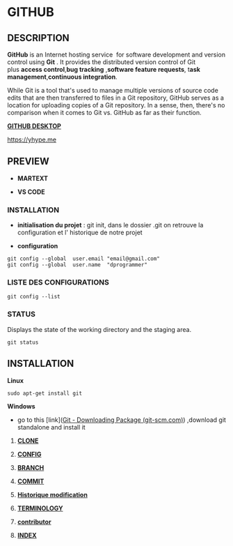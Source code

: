 # GITHUB

## DESCRIPTION

**GitHub** is an Internet hosting service  for software development and version control using **Git** . It provides the distributed version control of Git plus **access control**,**bug tracking** ,**software feature requests**, t**ask management**,**continuous integration**. 

While Git is a tool that's used to manage multiple versions of source code edits that are then transferred to files in a Git repository, GitHub serves as a location for uploading copies of a Git repository. In a sense, then, there's no comparison when it comes to Git vs. GitHub as far as their function.

[**GITHUB DESKTOP**](https://desktop.github.com/)

https://yhype.me 

## PREVIEW

- **MARTEXT**

- **VS CODE**

### INSTALLATION

- **initialisation du projet** :  git init, dans le dossier .git on retrouve la configuration et l' historique de notre projet

- **configuration** 

```git
git config --global  user.email "email@gmail.com"
git config --global  user.name  "dprogrammer"
```

### LISTE DES CONFIGURATIONS

```git
git config --list
```

### STATUS

Displays the state of the working directory and the staging area.

```git
git status
```

## INSTALLATION

**Linux**

```shell
sudo apt-get install git
```

**Windows**

- go to  this [link]([Git - Downloading Package (git-scm.com)](https://git-scm.com/download/win)) ,download git standalone and install it
1. **[CLONE]()**

2. [**CONFIG**]()

3. [**BRANCH**]()

4. [**COMMIT**]()

5. [**Historique modification**]()

6. [**TERMINOLOGY**]()

7. [**contributor**]()

8. [**INDEX**]()
